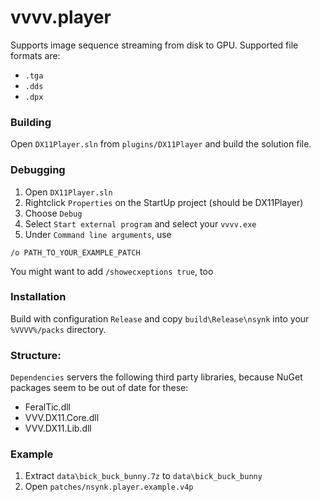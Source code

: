 # vvvv.player

Supports image sequence streaming from disk to GPU. Supported file formats are:
- `.tga`
- `.dds`
- `.dpx`

### Building
Open `DX11Player.sln` from `plugins/DX11Player` and build the solution file.

### Debugging
1. Open `DX11Player.sln`
2. Rightclick `Properties` on the StartUp project (should be DX11Player)
3. Choose `Debug`
4. Select `Start external program` and select your `vvvv.exe`
5. Under `Command line arguments`, use

```/o PATH_TO_YOUR_EXAMPLE_PATCH```

You might want to add `/showecxeptions true`, too

### Installation
Build with configuration `Release` and copy `build\Release\nsynk` into your
`%VVVV%/packs` directory.

### Structure:
`Dependencies` servers the following third party libraries, because NuGet packages seem to be out of date for these:
- FeralTic.dll
- VVV.DX11.Core.dll
- VVV.DX11.Lib.dll

### Example
1. Extract `data\bick_buck_bunny.7z` to `data\bick_buck_bunny`
2. Open `patches/nsynk.player.example.v4p`
